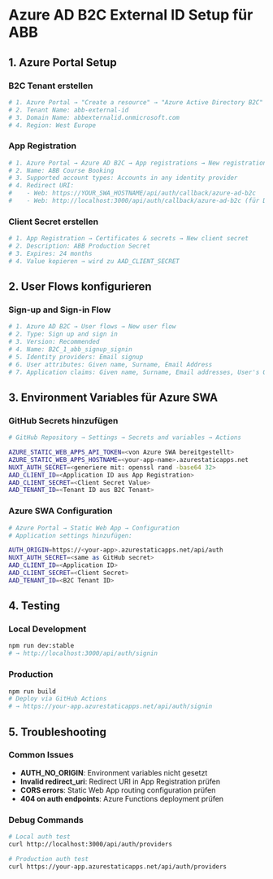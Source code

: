 # Azure AD B2C External ID Setup für ABB

## 1. Azure Portal Setup

### B2C Tenant erstellen

```bash
# 1. Azure Portal → "Create a resource" → "Azure Active Directory B2C"
# 2. Tenant Name: abb-external-id
# 3. Domain Name: abbexternalid.onmicrosoft.com
# 4. Region: West Europe
```

### App Registration

```bash
# 1. Azure Portal → Azure AD B2C → App registrations → New registration
# 2. Name: ABB Course Booking
# 3. Supported account types: Accounts in any identity provider
# 4. Redirect URI:
#    - Web: https://YOUR_SWA_HOSTNAME/api/auth/callback/azure-ad-b2c
#    - Web: http://localhost:3000/api/auth/callback/azure-ad-b2c (für Development)
```

### Client Secret erstellen

```bash
# 1. App Registration → Certificates & secrets → New client secret
# 2. Description: ABB Production Secret
# 3. Expires: 24 months
# 4. Value kopieren → wird zu AAD_CLIENT_SECRET
```

## 2. User Flows konfigurieren

### Sign-up and Sign-in Flow

```bash
# 1. Azure AD B2C → User flows → New user flow
# 2. Type: Sign up and sign in
# 3. Version: Recommended
# 4. Name: B2C_1_abb_signup_signin
# 5. Identity providers: Email signup
# 6. User attributes: Given name, Surname, Email Address
# 7. Application claims: Given name, Surname, Email addresses, User's Object ID
```

## 3. Environment Variables für Azure SWA

### GitHub Secrets hinzufügen

```bash
# GitHub Repository → Settings → Secrets and variables → Actions

AZURE_STATIC_WEB_APPS_API_TOKEN=<von Azure SWA bereitgestellt>
AZURE_STATIC_WEB_APPS_HOSTNAME=<your-app-name>.azurestaticapps.net
NUXT_AUTH_SECRET=<generiere mit: openssl rand -base64 32>
AAD_CLIENT_ID=<Application ID aus App Registration>
AAD_CLIENT_SECRET=<Client Secret Value>
AAD_TENANT_ID=<Tenant ID aus B2C Tenant>
```

### Azure SWA Configuration

```bash
# Azure Portal → Static Web App → Configuration
# Application settings hinzufügen:

AUTH_ORIGIN=https://<your-app>.azurestaticapps.net/api/auth
NUXT_AUTH_SECRET=<same as GitHub secret>
AAD_CLIENT_ID=<Application ID>
AAD_CLIENT_SECRET=<Client Secret>
AAD_TENANT_ID=<B2C Tenant ID>
```

## 4. Testing

### Local Development

```bash
npm run dev:stable
# → http://localhost:3000/api/auth/signin
```

### Production

```bash
npm run build
# Deploy via GitHub Actions
# → https://your-app.azurestaticapps.net/api/auth/signin
```

## 5. Troubleshooting

### Common Issues

- **AUTH_NO_ORIGIN**: Environment variables nicht gesetzt
- **Invalid redirect_uri**: Redirect URI in App Registration prüfen
- **CORS errors**: Static Web App routing configuration prüfen
- **404 on auth endpoints**: Azure Functions deployment prüfen

### Debug Commands

```bash
# Local auth test
curl http://localhost:3000/api/auth/providers

# Production auth test
curl https://your-app.azurestaticapps.net/api/auth/providers
```
